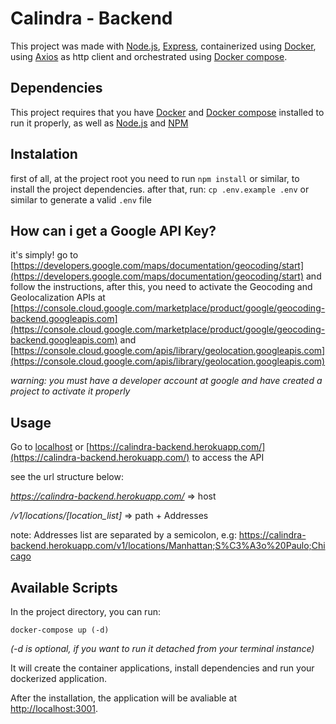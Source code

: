 # Calindra - Backend

This project was made with [Node.js](https://nodejs.org/), [Express](https://expressjs.com/), containerized using [Docker](https://docker.com), using [Axios](https://axios-http.com/) as http client and orchestrated using [Docker compose](https://docs.docker.com/compose/).

## Dependencies

This project requires that you have [Docker](https://docker.com) and [Docker compose](https://docs.docker.com/compose/) installed to run it properly, as well as [Node.js](https://nodejs.org/en/) and [NPM](https://www.npmjs.com/)

## Instalation

first of all, at the project root you need to run `npm install` or similar, to install the project dependencies.
after that, run: `cp .env.example .env` or similar to generate a valid `.env` file

## How can i get a Google API Key?

it's simply! go to [https://developers.google.com/maps/documentation/geocoding/start](https://developers.google.com/maps/documentation/geocoding/start) and follow the instructions, after this, you need to activate the Geocoding and Geolocalization APIs at [https://console.cloud.google.com/marketplace/product/google/geocoding-backend.googleapis.com](https://console.cloud.google.com/marketplace/product/google/geocoding-backend.googleapis.com) and [https://console.cloud.google.com/apis/library/geolocation.googleapis.com](https://console.cloud.google.com/apis/library/geolocation.googleapis.com)

_warning: you must have a developer account at google and have created a project to activate it properly_

## Usage

Go to [localhost](http://localhost/3000) or [https://calindra-backend.herokuapp.com/](https://calindra-backend.herokuapp.com/) to access the API

see the url structure below:

_https://calindra-backend.herokuapp.com/_ => host

_/v1/locations/[location_list]_ => path + Addresses

note: Addresses list are separated by a semicolon, e.g: https://calindra-backend.herokuapp.com/v1/locations/Manhattan;S%C3%A3o%20Paulo;Chicago

## Available Scripts

In the project directory, you can run:

`docker-compose up (-d)`

_(-d is optional, if you want to run it detached from your terminal instance)_

It will create the container applications, install dependencies and run your dockerized application.

After the installation, the application will be avaliable at [http://localhost:3001](http://localhost:3001).
